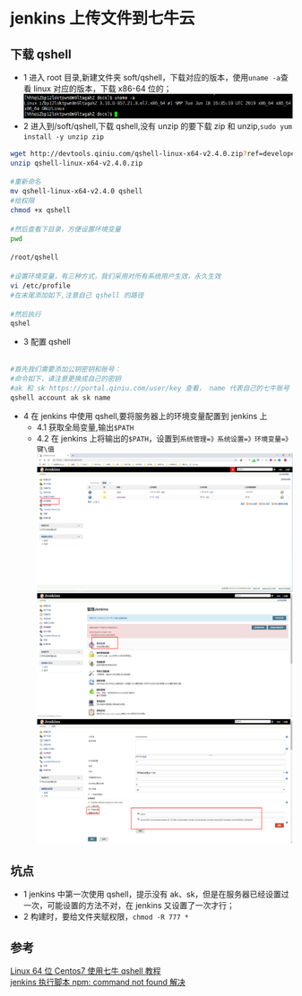# jenkins 上传文件到七牛云

## 下载 qshell

- 1 进入 root 目录,新建文件夹 soft/qshell，下载对应的版本，使用`uname -a`查看 linux 对应的版本，下载 x86-64 位的；
  ![linux-version](./images/linux-version.png)
- 2 进入到/soft/qshell,下载 qshell,没有 unzip 的要下载 zip 和 unzip,`sudo yum install -y unzip zip`

```sh
wget http://devtools.qiniu.com/qshell-linux-x64-v2.4.0.zip?ref=developer.qiniu.com
unzip qshell-linux-x64-v2.4.0.zip

#重新命名
mv qshell-linux-x64-v2.4.0 qshell
#给权限
chmod +x qshell

#然后查看下目录，方便设置环境变量
pwd

/root/qshell

#设置环境变量，有三种方式，我们采用对所有系统用户生效，永久生效
vi /etc/profile
#在末尾添加如下,注意自己 qshell 的路径

#然后执行
qshel
```

- 3 配置 qshell

```sh

#首先我们需要添加公钥密钥和账号：
#命令如下，请注意更换成自己的密钥
#ak 和 sk https://portal.qiniu.com/user/key 查看， name 代表自己的七牛账号
qshell account ak sk name
```

- 4 在 jenkins 中使用 qshell,要将服务器上的环境变量配置到 jenkins 上
  - 4.1 获取全局变量,输出`$PATH`
  - 4.2 在 jenkins 上将输出的`$PATH`，设置到`系统管理=》系统设置=》环境变量=》键\值`
    ![jenkins-setting](./images/jenkins-setting.png)
    ![jenkins-set2](./images/jenkins-set2.png)
    ![jenkins-path](./images/jenkins-path.png)

## 坑点

- 1 jenkins 中第一次使用 qshell，提示没有 ak、sk，但是在服务器已经设置过一次，可能设置的方法不对，在 jenkins 又设置了一次才行；
- 2 构建时，要给文件夹赋权限，`chmod -R 777 *`

## 参考

[Linux 64 位 Centos7 使用七牛 qshell 教程](https://blog.csdn.net/myarche/article/details/96098122)<br>
[jenkins 执行脚本 npm: command not found 解决](https://blog.csdn.net/u011296165/article/details/96110294)<br>
